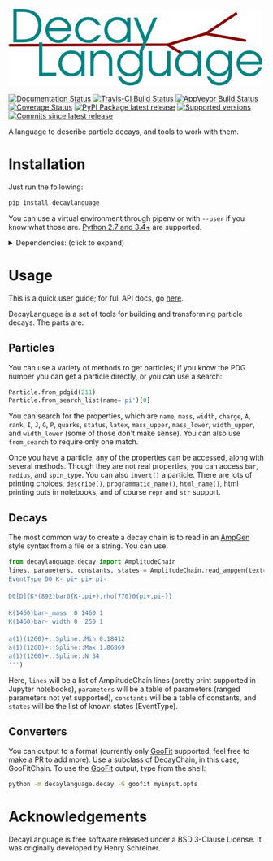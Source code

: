 [![DecayLanguage](images/DecayLanguage.png)](http://decaylanaguage.readthedocs.io/en/latest/)

[![Documentation Status](https://readthedocs.org/projects/decaylanguage/badge/?style=flat)](https://readthedocs.org/projects/decaylanguage)
[![Travis-CI Build Status](https://travis-ci.org/scikit-hep/decaylanguage.svg?branch=master)](https://travis-ci.org/scikit-hep/decaylanguage)
[![AppVeyor Build Status](https://ci.appveyor.com/api/projects/status/github/scikit-hep/decaylanguage?branch=master&svg=true)](https://ci.appveyor.com/project/HenrySchreiner/decaylanguage)
[![Coverage Status](https://coveralls.io/repos/scikit-hep/decaylanguage/badge.svg?branch=master&service=github)](https://coveralls.io/github/scikit-hep/decaylanguage)
[![PyPI Package latest release](https://img.shields.io/pypi/v/decaylanguage.svg)](https://pypi.python.org/pypi/decaylanguage)
[![Supported versions](https://img.shields.io/pypi/pyversions/decaylanguage.svg)](https://pypi.python.org/pypi/decaylanguage)
[![Commits since latest release](https://img.shields.io/github/commits-since/scikit-hep/decaylanguage/vv0.1.0..svg)](https://github.com/scikit-hep/decaylanguage/compare/vv0.1.0....master)

A language to describe particle decays, and tools to work with them.

# Installation

Just run the following:

```bash
pip install decaylanguage
```

You can use a virtual environment through pipenv or with `--user` if you know
what those are. [Python 2.7 and 3.4+](http://docs.python-guide.org/en/latest/starting/installation) are supported. 

<details><summary>Dependencies: (click to expand)</summary><p>

Required and compatibility dependencies will be automatically installed by pip.

### Required dependencies:

-   [Numpy](https://scipy.org/install.html): The numerical library for Python
-   [pandas](https://pandas.pydata.org/): Tabular data in Python
-   [attrs](https://github.com/python-attrs/attrs): DataClasses for Python
-   [plumbum](https://github.com/tomerfiliba/plumbum): Command line tools

### Python compatibility:
-   [six](https://github.com/benjaminp/six): Compatibility library
-   [pathlib2](https://github.com/mcmtroffaes/pathlib2) backport if using Python 2.7
-   [enum34](https://bitbucket.org/stoneleaf/enum34) backport if using Python /< 3.5
-   [importlib_resources](http://importlib-resources.readthedocs.io/en/latest/) backport if using Python /< 3.7


### Recommended dependencies:
-   [graphviz](https://gitlab.com/graphviz/graphviz/) to render (DOT
    language) graph descriptions of decay chains.
</p></details>


# Usage

This is a quick user guide; for full API docs, go [here](https://decaylanguage.readthedocs.io/en/latest/).

DecayLanguage is a set of tools for building and transforming particle
decays. The parts are:

## Particles

You can use a variety of methods to get particles; if you know the PDG
number you can get a particle directly, or you can use a search:

```python
Particle.from_pdgid(211)
Particle.from_search_list(name='pi')[0]
```

You can search for the properties, which are `name`, `mass`, `width`,
`charge`, `A`, `rank`, `I`, `J`, `G`, `P`, `quarks`, `status`, `latex`,
`mass_upper`, `mass_lower`, `width_upper`, and `width_lower` (some of
those don\'t make sense). You can also use `from_search` to require only
one match.

Once you have a particle, any of the properties can be accessed, along
with several methods. Though they are not real properties, you can
access `bar`, `radius`, and `spin_type`. You can also `invert()` a
particle. There are lots of printing choices, `describe()`,
`programmatic_name()`, `html_name()`, html printing outs in notebooks,
and of course `repr` and `str` support.

## Decays

The most common way to create a decay chain is to read in an [AmpGen]
style syntax from a file or a string. You can use:

```python
from decaylanguage.decay import AmplitudeChain
lines, parameters, constants, states = AmplitudeChain.read_ampgen(text='''
EventType D0 K- pi+ pi+ pi-

D0[D]{K*(892)bar0{K-,pi+},rho(770)0{pi+,pi-}}                            0 1 0.1 0 1 0.1

K(1460)bar-_mass  0 1460 1
K(1460)bar-_width 0  250 1

a(1)(1260)+::Spline::Min 0.18412
a(1)(1260)+::Spline::Max 1.86869
a(1)(1260)+::Spline::N 34
''')
```

Here, `lines` will be a list of AmplitudeChain lines (pretty print supported in Jupyter notebooks), 
`parameters` will be a table of parameters (ranged parameters not yet supported),
`constants` will be a table of constants,
and `states` will be the list of known states (EventType).

## Converters

You can output to a format (currently only [GooFit] supported, feel free
to make a PR to add more). Use a subclass of DecayChain, in this case,
GooFitChain. To use the [GooFit] output, type from the shell:

```bash
python -m decaylanguage.decay -G goofit myinput.opts
```

# Acknowledgements

DecayLanguage is free software released under a BSD 3-Clause License.
It was originally developed by Henry Schreiner.

[AmpGen]: https://gitlab.cern.ch/lhcb/Gauss/tree/LHCBGAUSS-1058.AmpGenDev/Gen/AmpGen
[GooFit]: https://GooFit.github.io
